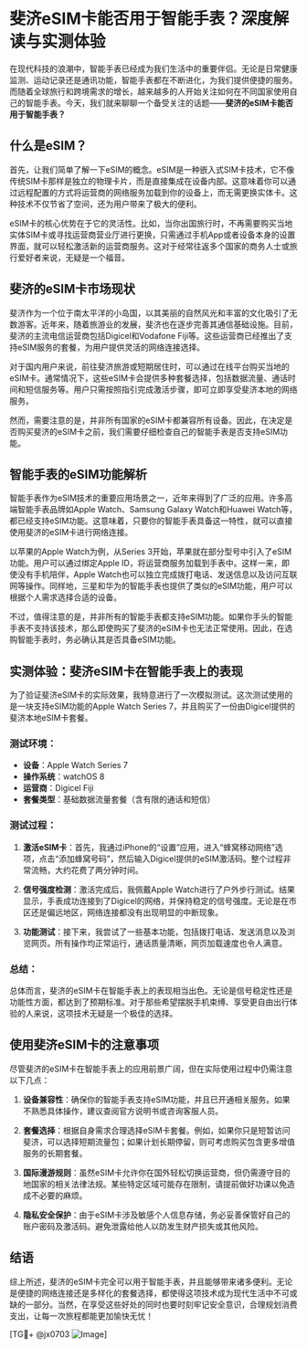 # 斐济eSIM卡能否用于智能手表？深度解读与实测体验

在现代科技的浪潮中，智能手表已经成为我们生活中的重要伴侣。无论是日常健康监测、运动记录还是通讯功能，智能手表都在不断进化，为我们提供便捷的服务。而随着全球旅行和跨境需求的增长，越来越多的人开始关注如何在不同国家使用自己的智能手表。今天，我们就来聊聊一个备受关注的话题——**斐济的eSIM卡能否用于智能手表？**

## 什么是eSIM？

首先，让我们简单了解一下eSIM的概念。eSIM是一种嵌入式SIM卡技术，它不像传统SIM卡那样是独立的物理卡片，而是直接集成在设备内部。这意味着你可以通过远程配置的方式将运营商的网络服务加载到你的设备上，而无需更换实体卡。这种技术不仅节省了空间，还为用户带来了极大的便利。

eSIM卡的核心优势在于它的灵活性。比如，当你出国旅行时，不再需要购买当地实体SIM卡或寻找运营商营业厅进行更换，只需通过手机App或者设备本身的设置界面，就可以轻松激活新的运营商服务。这对于经常往返多个国家的商务人士或旅行爱好者来说，无疑是一个福音。

## 斐济的eSIM卡市场现状

斐济作为一个位于南太平洋的小岛国，以其美丽的自然风光和丰富的文化吸引了无数游客。近年来，随着旅游业的发展，斐济也在逐步完善其通信基础设施。目前，斐济的主流电信运营商包括Digicel和Vodafone Fiji等。这些运营商已经推出了支持eSIM服务的套餐，为用户提供灵活的网络连接选择。

对于国内用户来说，前往斐济旅游或短期居住时，可以通过在线平台购买当地的eSIM卡。通常情况下，这些eSIM卡会提供多种套餐选择，包括数据流量、通话时间和短信服务等。用户只需按照指引完成激活步骤，即可立即享受斐济本地的网络服务。

然而，需要注意的是，并非所有国家的eSIM卡都兼容所有设备。因此，在决定是否购买斐济的eSIM卡之前，我们需要仔细检查自己的智能手表是否支持eSIM功能。

## 智能手表的eSIM功能解析

智能手表作为eSIM技术的重要应用场景之一，近年来得到了广泛的应用。许多高端智能手表品牌如Apple Watch、Samsung Galaxy Watch和Huawei Watch等，都已经支持eSIM功能。这意味着，只要你的智能手表具备这一特性，就可以直接使用斐济的eSIM卡进行网络连接。

以苹果的Apple Watch为例，从Series 3开始，苹果就在部分型号中引入了eSIM功能。用户可以通过绑定Apple ID，将运营商服务加载到手表中。这样一来，即使没有手机陪伴，Apple Watch也可以独立完成拨打电话、发送信息以及访问互联网等操作。同样地，三星和华为的智能手表也提供了类似的eSIM功能，用户可以根据个人需求选择合适的设备。

不过，值得注意的是，并非所有的智能手表都支持eSIM功能。如果你手头的智能手表不支持该技术，那么即使购买了斐济的eSIM卡也无法正常使用。因此，在选购智能手表时，务必确认其是否具备eSIM功能。

## 实测体验：斐济eSIM卡在智能手表上的表现

为了验证斐济eSIM卡的实际效果，我特意进行了一次模拟测试。这次测试使用的是一块支持eSIM功能的Apple Watch Series 7，并且购买了一份由Digicel提供的斐济本地eSIM卡套餐。

### 测试环境：
- **设备**：Apple Watch Series 7
- **操作系统**：watchOS 8
- **运营商**：Digicel Fiji
- **套餐类型**：基础数据流量套餐（含有限的通话和短信）

### 测试过程：
1. **激活eSIM卡**：首先，我通过iPhone的“设置”应用，进入“蜂窝移动网络”选项，点击“添加蜂窝号码”，然后输入Digicel提供的eSIM激活码。整个过程非常流畅，大约花费了两分钟时间。
   
2. **信号强度检测**：激活完成后，我佩戴Apple Watch进行了户外步行测试。结果显示，手表成功连接到了Digicel的网络，并保持稳定的信号强度。无论是在市区还是偏远地区，网络连接都没有出现明显的中断现象。

3. **功能测试**：接下来，我尝试了一些基本功能，包括拨打电话、发送消息以及浏览网页。所有操作均正常运行，通话质量清晰，网页加载速度也令人满意。

### 总结：
总体而言，斐济的eSIM卡在智能手表上的表现相当出色。无论是信号稳定性还是功能性方面，都达到了预期标准。对于那些希望摆脱手机束缚、享受更自由出行体验的人来说，这项技术无疑是一个极佳的选择。

## 使用斐济eSIM卡的注意事项

尽管斐济的eSIM卡在智能手表上的应用前景广阔，但在实际使用过程中仍需注意以下几点：

1. **设备兼容性**：确保你的智能手表支持eSIM功能，并且已开通相关服务。如果不熟悉具体操作，建议查阅官方说明书或咨询客服人员。

2. **套餐选择**：根据自身需求合理选择eSIM卡套餐。例如，如果你只是短暂访问斐济，可以选择短期流量包；如果计划长期停留，则可考虑购买包含更多增值服务的长期套餐。

3. **国际漫游规则**：虽然eSIM卡允许你在国外轻松切换运营商，但仍需遵守目的地国家的相关法律法规。某些特定区域可能存在限制，请提前做好功课以免造成不必要的麻烦。

4. **隐私安全保护**：由于eSIM卡涉及敏感个人信息存储，务必妥善保管好自己的账户密码及激活码。避免泄露给他人以防发生财产损失或其他风险。

## 结语

综上所述，斐济的eSIM卡完全可以用于智能手表，并且能够带来诸多便利。无论是便捷的网络连接还是多样化的套餐选择，都使得这项技术成为现代生活中不可或缺的一部分。当然，在享受这些好处的同时也要时刻牢记安全意识，合理规划消费支出，让每一次旅程都能更加愉快无忧！

[TG💪+ @jx0703 ![Image](https://github.com/user-attachments/assets/dbca1d08-cadb-493c-b0ec-ad6f7a83f270)]